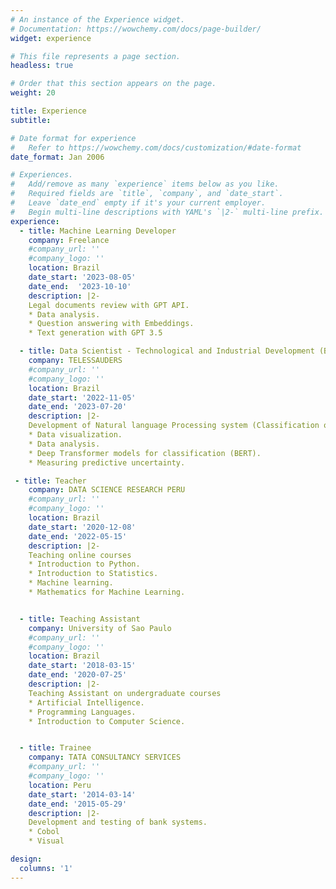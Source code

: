 ```yaml
---
# An instance of the Experience widget.
# Documentation: https://wowchemy.com/docs/page-builder/
widget: experience

# This file represents a page section.
headless: true

# Order that this section appears on the page.
weight: 20

title: Experience
subtitle:

# Date format for experience
#   Refer to https://wowchemy.com/docs/customization/#date-format
date_format: Jan 2006

# Experiences.
#   Add/remove as many `experience` items below as you like.
#   Required fields are `title`, `company`, and `date_start`.
#   Leave `date_end` empty if it's your current employer.
#   Begin multi-line descriptions with YAML's `|2-` multi-line prefix.
experience:
  - title: Machine Learning Developer
    company: Freelance
    #company_url: ''
    #company_logo: ''
    location: Brazil
    date_start: '2023-08-05'
    date_end:  '2023-10-10'
    description: |2-
    Legal documents review with GPT API.
    * Data analysis.
    * Question answering with Embeddings.
    * Text generation with GPT 3.5

  - title: Data Scientist - Technological and Industrial Development (B)
    company: TELESSAUDERS
    #company_url: ''
    #company_logo: ''
    location: Brazil
    date_start: '2022-11-05'
    date_end: '2023-07-20'
    description: |2-
    Development of Natural language Processing system (Classification of clinical cases).
    * Data visualization.
    * Data analysis.
    * Deep Transformer models for classification (BERT).
    * Measuring predictive uncertainty.

 - title: Teacher
    company: DATA SCIENCE RESEARCH PERU
    #company_url: ''
    #company_logo: ''
    location: Brazil
    date_start: '2020-12-08'
    date_end: '2022-05-15'
    description: |2-
    Teaching online courses
    * Introduction to Python.
    * Introduction to Statistics.
    * Machine learning.
    * Mathematics for Machine Learning.


  - title: Teaching Assistant
    company: University of Sao Paulo
    #company_url: ''
    #company_logo: ''
    location: Brazil
    date_start: '2018-03-15'
    date_end: '2020-07-25'
    description: |2-
    Teaching Assistant on undergraduate courses
    * Artificial Intelligence.
    * Programming Languages.
    * Introduction to Computer Science.


  - title: Trainee
    company: TATA CONSULTANCY SERVICES
    #company_url: ''
    #company_logo: ''
    location: Peru
    date_start: '2014-03-14'
    date_end: '2015-05-29'
    description: |2-
    Development and testing of bank systems.
    * Cobol
    * Visual

design:
  columns: '1'
---
```

